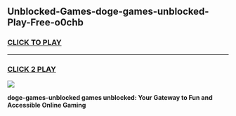 
## Unblocked-Games-doge-games-unblocked-Play-Free-o0chb
<h3>
<a href="https://premium76.site?title=doge-games-unblocked&ref=18A">CLICK TO PLAY</a></h3>
<hr>

<h3>
<a href="https://premium76.site?title=doge-games-unblocked&ref=18A">CLICK 2 PLAY</a>
  
</h3>

<a href="https://premium76.site?title=doge-games-unblocked&ref=18A"><img src="https://clearcache.store/games.png"></a>


**doge-games-unblocked games unblocked: Your Gateway to Fun and Accessible Online Gaming**
